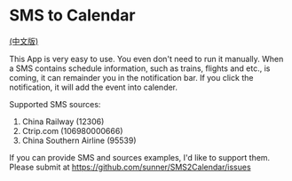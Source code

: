 # SMS to Calendar

[(中文版)](https://github.com/sunner/SMS2Calendar/blob/master/README_cn.md)

This App is very easy to use. You even don't need to run it manually. When a SMS contains schedule information, such as trains, flights and etc., is coming, it can remainder you in the notification bar. If you click the notification, it will add the event into calender.

Supported SMS sources:

1. China Railway (12306)
2. Ctrip.com (106980000666)
3. China Southern Airline (95539)

If you can provide SMS and sources examples, I'd like to support them. Please submit at https://github.com/sunner/SMS2Calendar/issues
